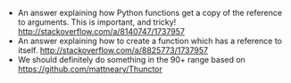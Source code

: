 * An answer explaining how Python functions get a copy of the reference to arguments. This is important, and tricky! http://stackoverflow.com/a/8140747/1737957
* An answer explaining how to create a function which has a reference to itself. http://stackoverflow.com/a/8825773/1737957
* We should definitely do something in the 90+ range based on https://github.com/mattneary/Thunctor
